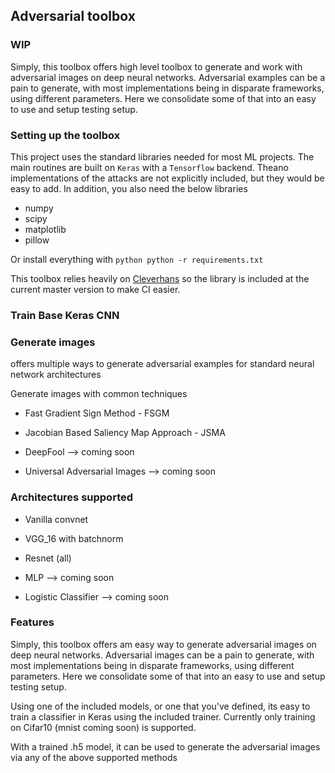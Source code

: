 ## Adversarial toolbox

### WIP

Simply, this toolbox offers high level toolbox to generate and work with adversarial images on deep neural networks. 
Adversarial examples can be a pain to generate, with most implementations being in disparate frameworks, using different parameters. Here we consolidate some of that into an easy to use and setup testing setup. 


### Setting up the toolbox

This project uses the standard libraries needed for most ML projects. The main routines are built on `Keras` with
a `Tensorflow` backend. Theano implementations of the attacks are not explicitly included, but they would be easy to add. In addition, you also need the below libraries
* numpy
* scipy
* matplotlib
* pillow

Or install everything with ```python python -r requirements.txt```

This toolbox relies heavily on [Cleverhans](https://github.com/openai/cleverhans/) so the library is included at the current master version to make CI easier. 


### Train Base Keras CNN



### Generate images

offers multiple ways to generate adversarial examples for standard neural network architectures

Generate images with common techniques

* Fast Gradient Sign Method - FSGM

* Jacobian Based Saliency Map Approach - JSMA

* DeepFool --> coming soon

* Universal Adversarial Images --> coming soon


### Architectures supported

* Vanilla convnet

* VGG_16 with batchnorm

* Resnet (all)

* MLP --> coming soon

* Logistic Classifier --> coming soon


### Features

Simply, this toolbox offers am easy way to generate adversarial images on deep neural networks. 
Adversarial images can be a pain to generate, with most implementations being in disparate frameworks, using different parameters. 
Here we consolidate some of that into an easy to use and setup testing setup. 


Using one of the included models, or one that you've defined, its easy to train a classifier in Keras using the included trainer. 
Currently only training on Cifar10 (mnist coming soon) is supported. 

With a trained .h5 model, it can be used to generate the adversarial images via any of the above supported methods
